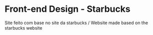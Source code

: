 # Front-end Design - Starbucks
 Site feito com base no site da starbucks / Website made based on the starbucks website
